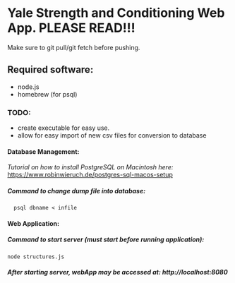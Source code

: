 # Yale Strength and Conditioning Web App. PLEASE READ!!!

Make sure to git pull/git fetch before pushing.

## Required software:
- node.js
- homebrew (for psql)

### TODO:
- create executable for easy use.
- allow for easy import of new csv files for conversion to database
    
#### Database Management:
*Tutorial on how to install PostgreSQL on Macintosh here:*
  https://www.robinwieruch.de/postgres-sql-macos-setup
 
##### Command to change dump file into database:
```
  psql dbname < infile
```

#### Web Application:

##### Command to start server (must start before running application): 
```
node structures.js
``` 

##### After starting server, webApp may be accessed at: http://localhost:8080
